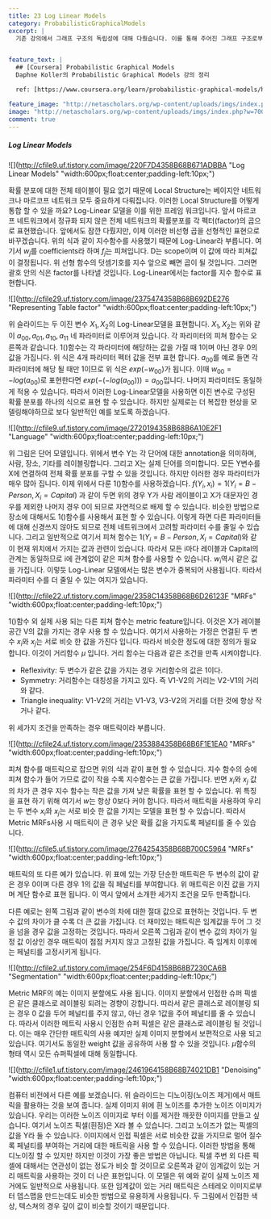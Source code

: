 ```yaml
---
title: 23 Log Linear Models
category: ProbabilisticGraphicalModels
excerpt: |
  기존 강의에서 그래프 구조의 독립성에 대해 다뤘습니다. 이를 통해 주어진 그래프 구조로부터 factorization을 통해 독립적인 확률분포의 곱으로 인코딩 할 수 있습니다. 


feature_text: |
  ## [Coursera] Probabilistic Graphical Models
  Daphne Koller의 Probabilistic Graphical Models 강의 정리

  ref: [https://www.coursera.org/learn/probabilistic-graphical-models/home](https://www.coursera.org/learn/probabilistic-graphical-models/home "coursera")

feature_image: "http://netascholars.org/wp-content/uploads/imgs/index.php?w=700&src=http://netascholars.org/wp-content/uploads/2013/04/9780262258357-1024x512.jpg"
image: "http://netascholars.org/wp-content/uploads/imgs/index.php?w=700&src=http://netascholars.org/wp-content/uploads/2013/04/9780262258357-1024x512.jpg"
comment: true
---
```



##### Log Linear Models

![](http://cfile9.uf.tistory.com/image/220F7D4358B68B671ADBBA "Log Linear Models" "width:600px;float:center;padding-left:10px;")

확률 분포에 대한 전체 테이블이 필요 없기 때문에 Local Structure는 베이지안 네트워크나 마르코프 네트워크 모두 중요하게 다뤄집니다. 이러한 Local Structure를 어떻게 통합 할 수 있을 까요? Log-Linear 모델을 이를 위한 프레임 워크입니다. 앞서 마르코프 네트워크에서 정규화 되지 않은 전체 네트워크의 확률분포를 각 펙터(factor)의 곱으로 표현했습니다. 앞에서도 잠깐 다뤘지만, 이제 이러한 비선형 곱을 선형적인 표현으로 바꾸겠습니다. 위의 식과 같이 지수함수를 사용했기 때문에 Log-Linear라 부릅니다. 여기서 $w_j$를 coefficients라 하며 $f_j$는 피쳐입니다. D는 scope이며 이 값에 따라 피쳐값이 결정됩니다. 위 선형 함수의 덧셈기호를 지수 앞으로 빼면 곱이 될 것입니다. 그러면 괄호 안의 식은 factor를 나타낼 것입니다. Log-Linear에서는 factor를 지수 함수로 표현합니다.  

![](http://cfile29.uf.tistory.com/image/2375474358B68B692DE276 "Representing Table factor" "width:600px;float:center;padding-left:10px;")

위 슬라이드는 두 이진 변수 $X_1, X_2$의 Log-Linear모델을 표현합니다. $X_1, X_2$는 위와 같이 $a_{00}, a_{01}, a_{10}, a_{11}$ 네 파라미터로 이루어져 있습니다. 각 파리미터의 피쳐 함수는 오른쪽과 같습니다. $1()$함수는 각 파라미터에 해당하는 값을 가질 때 1이며 아닌 경우 0의 값을 가집니다. 위 식은 4개 파라미터 펙터 값을 전부 표현 합니다. $a_{00}$를 예로 들면 각 파라미터에 해당 될 때만 1이므로 위 식은 $exp(-w_{00})$가 됩니다. 이때 $w_{00}=-log(a_{00})$로 표현한다면 $exp(-(-log(a_{00})))=a_{00}$입니다. 나머지 파라미터도 동일하게 적용  수 있습니다. 따라서 이러한 Log-Linear모델을 사용하면 이진 변수로 구성된 확률 분포를 하나의 식으로 표현 할 수 있습니다. 하지만 실제로는 더 복잡한 현상을 모델링해야하므로 보다 일반적인 예를 보도록 하겠습니다. 

![](http://cfile9.uf.tistory.com/image/2720194358B68B6A10E2F1 "Language" "width:600px;float:center;padding-left:10px;")

 위 그림은 단어 모델입니다. 위에서 변수 Y는 각 단어에 대한 annotation을 의미하며, 사람, 장소, 기타를 레이블링합니다. 그리고 X는 실제 단어를 의미합니다. 모든 Y변수를 X에 연결하여 전체 확률 분포를 구할 수 있을 것입니다. 하지만 이러한 경우 파라미터가 매우 많아 집니다. 이제 위에서 다룬 $1()$함수를 사용하겠습니다. $f(Y_i, x_i) = 1(Y_i=B-Person, X_i=Capital)$ 과 같이 두면 위의 경우 Y가 사람 레이블이고 X가 대문자인 경우를 제외한 나머지 경우 0이 되므로 자연적으로 배제 할 수 있습니다. 비슷한 방법으로 장소에 대해서도 $1()$함수를 사용해서 표현 할 수 있습니다. 이렇게 하면 다른 파라미터들에 대해 신경쓰지 않아도 되므로 전체 네트워크에서 고려할 파라미터 수를 줄일 수 있습니다. 그리고 일반적으로 여기서 피쳐 함수는 $1(Y_i=B-Person, X_i=Capital)$와 같이 현재 위치에서 가지는 값과 관련이 있습니다. 따라서 모든 i마다 레이블과 Capital의 관계는 동일하므로 i에 관계없이 같은 피쳐 함수를 사용할 수 있습니다. $w_{i}$역시 같은 값을 가집니다. 이렇듯 Log-Linear 모델에서는 많은 변수가 중복되어 사용됩니다. 따라서 파라미터 수를 더 줄일 수 있는 여지가 있습니다. 
 
![](http://cfile22.uf.tistory.com/image/2358C14358B68B6D26123F "MRFs" "width:600px;float:center;padding-left:10px;")

$1()$함수 외 실제 사용 되는 다른 피쳐 함수는 metric feature입니다. 이것은 X가 레이블 공간 V의 값을 가지는 경우 사용 할 수 있습니다. 여기서 사용하는 가정은 연결된 두 변수 $x_i$와 $x_j$는 서로 비슷 한 값을 가진다 입니다. 따라서 비슷한 정도에 대한 정의가 필요합니다. 이것이 거리함수 $\mu$ 입니다. 거리 함수는 다음과 같은 조건을 만족 시켜야합니다. 

- Reflexivity: 두 변수가 같은 값을 가지는 경우 거리함수의 값은 1이다. 
- Symmetry: 거리함수는 대칭성을 가지고 있다. 즉 V1-V2의 거리는 V2-V1의 거리와 같다. 
- Triangle inequality: V1-V2의 거리는 V1-V3, V3-V2의 거리를 더한 것에 항상 작거나 같다. 

위 세가지 조건을 만족하는 경우 매트릭이라 부릅니다.     

![](http://cfile24.uf.tistory.com/image/2353884358B68B6F1E1EA0 "MRFs" "width:600px;float:center;padding-left:10px;")

피쳐 함수를 매트릭으로 잡으면 위의 식과 같이 표현 할 수 있습니다. 지수 함수의 승에 피쳐 함수가 들어 가므로 값이 작을 수록 지수함수는 큰 값을 가집니다. 반면  $x_i$와 $x_j$ 값의 차가 큰 경우 지수 함수는 작은 값을 가져 낮은 확률을 표현 할 수 있습니다. 위 특징을 표현 하기 위해 여기서 $w$는 항상 0보다 커야 합니다. 따라서 매트릭을 사용하여 우리는 두 변수 $x_i$와 $x_j$는 서로 비슷 한 값을 가지는 모델을 표현 할 수 있습니다. 따라서 Metric MRFs사용 시 매트릭이 큰 경우 낮은 확률 값을 가지도록 페널티를 줄 수 있습니다. 

![](http://cfile5.uf.tistory.com/image/2764254358B68B700C5964 "MRFs" "width:600px;float:center;padding-left:10px;")

매트릭의 또 다른 예가 있습니다. 위 표에 있는 가장 단순한 매트릭은 두 변수의 값이 같은 경우 0이며 다른 경우 1의 값을 줘 페널티를 부여합니다. 위 매트릭은 이진 값을 가지며 계단 함수로 표현 됩니다. 이 역시 앞에서 소개한 세가지 조건을 모두 만족합니다.

다른 예로는 왼쪽 그림과 같이 변수의 차에 대한 절대 값으로 표현하는 것입니다. 두 변수 값의 차이가 클 수록 더 큰 값을 가집니다. 더 재미있는 매트릭은 임계값을 두어 그 것을 넘을 경우 값을 고정하는 것입니다. 따라서 오른쪽 그림과 같이 변수 값의 차이가 일정 값 이상인 경우 매트릭이 점점 커지지 않고 고정된 값을 가집니다. 즉 임계치 이후에는 페널티를 고정시키게 됩니다.     

![](http://cfile2.uf.tistory.com/image/254F6D4158B68B7230CA6B "Segmentation" "width:600px;float:center;padding-left:10px;")

Metric MRF의 예는 이미지 분할에도 사용 됩니다. 이미지 분할에서 인접한 슈퍼 픽셀은 같은 클래스로 레이블링 되려는 경향이 강합니다. 따라서 같은 클래스로 레이블링 되는 경우 0 값을 두어 페널티를 주지 않고, 아닌 경우 1값을 주어 페널티를 줄 수 있습니다. 따라서 이러한 메트릭 사용시 인점한 슈퍼 픽셀은 같은 클래스로 레이블링 될 것입니다. 이는 매우 간단한 매트릭의 사용 예지만 실제 이미지 분할에서 보편적으로 사용 되고 있습니다. 여기서도  동일한 weight 값을 공유하여 사용 할 수 있을 것입니다. $\mu$함수의 형태 역시 모든 슈퍼픽셀에 대해 동일합니다.

![](http://cfile1.uf.tistory.com/image/2461964158B68B74021DB1 "Denoising" "width:600px;float:center;padding-left:10px;")

컴퓨터 비전에서 다른 예를 보겠습니다. 위 슬라이드는 디노이징(노이즈 제거)에서 매트릭을 활용하는 것을 보여 줍니다. 실제 이미지 위에 흰 노이즈를 추가한 노이즈 이미지가 있습니다. 우리는 이러한 노이즈 이미지로 부터 이를 제거한 깨끗한 이미지를 만들고 싶습니다. 여기서 노이즈 픽셀(흰점)은 X라 볼 수 있습니다. 그리고 노이즈가 없는 픽셀의 값을 Y라 둘 수 있습니다. 이미지에서 인접 픽셀은 서로 비슷한 값을 가지므로 멀어 질수록 페널티를 부여하는 거리에 대한 매트릭을 사용 할 수 있습니다. 이러한 방법을 통해 디노이징 할 수 있지만 하지만 이것이 가장 좋은 방법은 아닙니다. 픽셀 주변 외 다른 픽셀에 대해서는 연관성이 없는 정도가 비슷 할 것이므로 오른쪽과 같이 임계값이 있는 거리 매트릭을 사용하는 것이 더 나은 표현입니다. 이 모델은 위 예와 같이 실제 노이즈 제거에도 일반적으로 사용됩니다. 또한 임계값이 있는 거리 매트릭은 스테레오 이미지로부터 뎁스맵을 만드는데도 비슷한 방법으로 유용하게 사용됩니다. 두 그림에서 인접한 색상, 텍스쳐의 경우 깊이 값이 비슷할 것이기 때문입니다.       





 